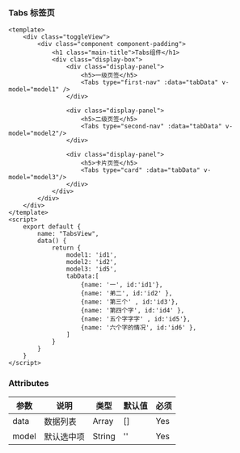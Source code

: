 ### Tabs 标签页

<template>
    <div class="toggleView">
        <div class="component component-padding">
            <h1 class="main-title">Tabs组件</h1>
            <div class="display-box">
                <div class="display-panel">
                    <h5>一级页签</h5>
                    <Tabs type="first-nav" :data="tabData" v-model="model1" />
                </div>
                <div class="display-panel">
                    <h5>二级页签</h5>
                    <Tabs type="second-nav" :data="tabData" v-model="model2"/>
                </div>            
                <div class="display-panel">
                    <h5>卡片页签</h5>
                    <Tabs type="card" :data="tabData" v-model="model3"/>
                </div>
            </div>
        </div>
    </div>
</template>

<script>
    export default {
        name: "TabsView",
        data() {
            return {
                model1: 'id1',
                model2: 'id2',
                model3: 'id5',
                tabData:[
                    {name: '一', id:'id1'},
                    {name: '弟二', id:'id2' },
                    {name: '第三个' , id:'id3'},
                    {name: '第四个字', id:'id4' },
                    {name: '五个字字字' , id:'id5'},
                    {name: '六个字的情况', id:'id6' },
                ]
            }
        }
    }
</script>

<style lang="stylus" scoped>
.component 
    .main-title
        margin-bottom 30px
        border-bottom 1px solid #ddd
        padding-bottom 12px
    .display-box 
        padding 20px
        .display-panel
            margin-bottom 60px
            h5 
                margin-bottom 10px

</style>


```vue
<template>
    <div class="toggleView">
        <div class="component component-padding">
            <h1 class="main-title">Tabs组件</h1>
            <div class="display-box">
                <div class="display-panel">
                    <h5>一级页签</h5>
                    <Tabs type="first-nav" :data="tabData" v-model="model1" />
                </div>
            
                <div class="display-panel">
                    <h5>二级页签</h5>
                    <Tabs type="second-nav" :data="tabData" v-model="model2"/>
                </div>
            
                <div class="display-panel">
                    <h5>卡片页签</h5>
                    <Tabs type="card" :data="tabData" v-model="model3"/>
                </div>
            </div>
        </div>
    </div>
</template>
<script>
    export default {
        name: "TabsView",
        data() {
            return {
                model1: 'id1',
                model2: 'id2',
                model3: 'id5',
                tabData:[
                    {name: '一', id:'id1'},
                    {name: '弟二', id:'id2' },
                    {name: '第三个' , id:'id3'},
                    {name: '第四个字', id:'id4' },
                    {name: '五个字字字' , id:'id5'},
                    {name: '六个字的情况', id:'id6' },
                ]
            }
        }
    }
</script>

```

### Attributes

| 参数     |    说明     | 类型    | 默认值    | 必须    |
| -------  |   ----     | ------  | -------   | ------ |
| data     |  数据列表   | Array   | []        | Yes     |
| model    |  默认选中项 | String  |  ''       | Yes     |
